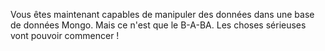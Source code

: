 Vous êtes maintenant capables de manipuler des données dans une base de données Mongo. Mais ce n'est que le B-A-BA. Les choses sérieuses vont pouvoir commencer !